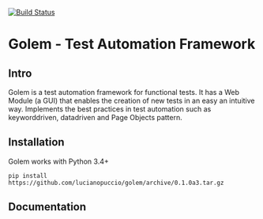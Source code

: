 [![Build Status](https://travis-ci.org/lucianopuccio/golem.svg?branch=master)](https://travis-ci.org/lucianopuccio/golem)

Golem - Test Automation Framework
==================================================

Intro
--------------------------------------

Golem is a test automation framework for functional tests. It has a Web Module (a GUI) that enables the creation of new tests in an easy an intuitive way. Implements the best practices in test automation such as keyworddriven, datadriven and Page Objects pattern.


Installation
--------------------------------------

Golem works with Python 3.4+

```
pip install https://github.com/lucianopuccio/golem/archive/0.1.0a3.tar.gz
```

Documentation
--------------------------------------